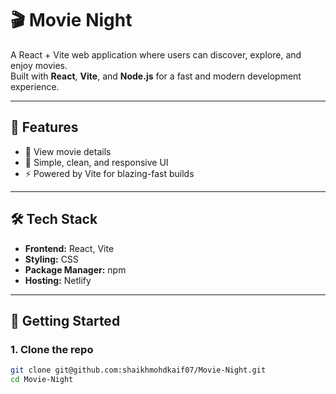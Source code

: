 # 🎬 Movie Night

A React + Vite web application where users can discover, explore, and enjoy movies.  
Built with **React**, **Vite**, and **Node.js** for a fast and modern development experience.

---

## 📌 Features  
- 🎥 View movie details  
- 🌙 Simple, clean, and responsive UI  
- ⚡ Powered by Vite for blazing-fast builds  

---

## 🛠 Tech Stack
- **Frontend:** React, Vite  
- **Styling:** CSS
- **Package Manager:** npm  
- **Hosting:** Netlify  

---

## 🚀 Getting Started

### 1. Clone the repo
```bash
git clone git@github.com:shaikhmohdkaif07/Movie-Night.git
cd Movie-Night
